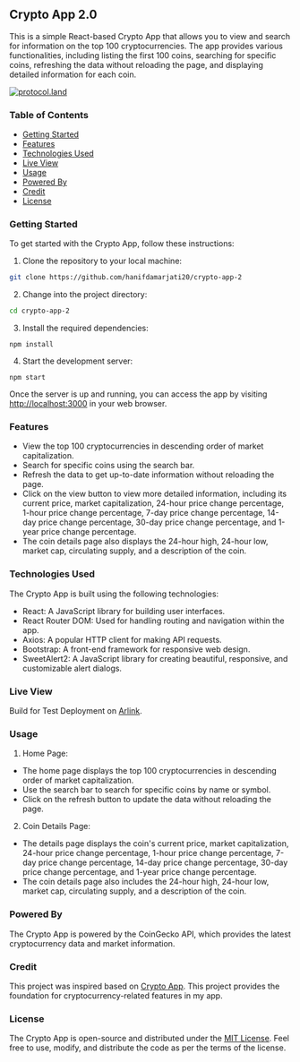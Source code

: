 ## Crypto App 2.0

This is a simple React-based Crypto App that allows you to view and search for information on the top 100 cryptocurrencies. The app provides various functionalities, including listing the first 100 coins, searching for specific coins, refreshing the data without reloading the page, and displaying detailed information for each coin.

[![protocol.land](https://arweave.net/eZp8gOeR8Yl_cyH9jJToaCrt2He1PHr0pR4o-mHbEcY)](https://protocol.land/#/repository/<c9aaf087-e850-4a5d-b691-720f3958ec6a>)

### Table of Contents

- [Getting Started](#getting-started)
- [Features](#features)
- [Technologies Used](#technologies-used)
- [Live View](#live-view)
- [Usage](#usage)
- [Powered By](#powered-by)
- [Credit](#credit)
- [License](#license)

### Getting Started

To get started with the Crypto App, follow these instructions:

1. Clone the repository to your local machine:

```bash
git clone https://github.com/hanifdamarjati20/crypto-app-2
```

2. Change into the project directory:

```bash
cd crypto-app-2
```

3. Install the required dependencies:
   
```
npm install
```

4. Start the development server:

```
npm start
```

Once the server is up and running, you can access the app by visiting [http://localhost:3000](http://localhost:3000) in your web browser.

### Features

- View the top 100 cryptocurrencies in descending order of market capitalization.
- Search for specific coins using the search bar.
- Refresh the data to get up-to-date information without reloading the page.
- Click on the view button to view more detailed information, including its current price, market capitalization, 24-hour price change percentage, 1-hour price change percentage, 7-day price change percentage, 14-day price change percentage, 30-day price change percentage, and 1-year price change percentage.
- The coin details page also displays the 24-hour high, 24-hour low, market cap, circulating supply, and a description of the coin.

### Technologies Used
The Crypto App is built using the following technologies:

- React: A JavaScript library for building user interfaces.
- React Router DOM: Used for handling routing and navigation within the app.
- Axios: A popular HTTP client for making API requests.
- Bootstrap: A front-end framework for responsive web design.
- SweetAlert2: A JavaScript library for creating beautiful, responsive, and customizable alert dialogs.

### Live View
Build for Test Deployment on [Arlink](https://arlink.arweave.net).

### Usage
1. Home Page:

- The home page displays the top 100 cryptocurrencies in descending order of market capitalization.
- Use the search bar to search for specific coins by name or symbol.
- Click on the refresh button to update the data without reloading the page.
  
2. Coin Details Page:

- The details page displays the coin's current price, market capitalization, 24-hour price change percentage, 1-hour price change percentage, 7-day price change percentage, 14-day price change percentage, 30-day price change percentage, and 1-year price change percentage.
- The coin details page also includes the 24-hour high, 24-hour low, market cap, circulating supply, and a description of the coin.

### Powered By

The Crypto App is powered by the CoinGecko API, which provides the latest cryptocurrency data and market information.

### Credit

This project was inspired based on
[Crypto App](https://github.com/Moslihbadr/crypto-app). This project provides the foundation for cryptocurrency-related features in my app. 

### License

The Crypto App is open-source and distributed under the [MIT License](./LICENSE). Feel free to use, modify, and distribute the code as per the terms of the license.
